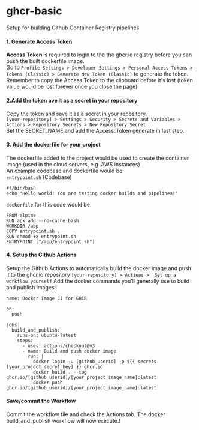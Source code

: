 # ghcr-basic
Setup for building Github Container Registry pipelines

#### 1. Generate Access Token
<b> Access Token </b> is required to login to the the ghcr.io registry before you can push the built dockerfile image.<br/>
Go to `Profile Settings > Developer Settings > Personal Access Tokens > Tokens (Classic) > Generate New Token (Classic)` to generate the token. <br/>
Remember to copy the Access Token to the clipboard before it's lost (token value would be lost forever once you close the page) </br>

#### 2.Add the token ave it as a secret in your repository
Copy the token and save it as a secret in your repository. <br/>
`[your-repository] > Settings > Security > Secrets and Variables > Actions > Repository Secrets > New Repository Secret`  </br>
Set the SECRET_NAME and add the Access_Token generate in last step.<br/>

#### 3. Add the dockerfile for your project
The dockerfile added to the project would be used to create the container image (used in the cloud servers, e.g. AWS instances) </br>
An example codebase and dockerfile would be: </br>
`entrypoint.sh` (Codebase)
```
#!/bin/bash
echo "Hello world! You are testing docker builds and pipelines!"
```
`dockerfile` for this code would be
```
FROM alpine
RUN apk add --no-cache bash
WORKDIR /app
COPY entrypoint.sh .
RUN chmod +x entrypoint.sh
ENTRYPOINT ["/app/entrypoint.sh"]
```

#### 4. Setup the Github Actions
Setup the Github Actions to automatically build the docker image and push it to the ghcr.io repository
`[your-repository] > Actions >  Set up a workflow yourself`
Add the docker commands you'll generally use to build and publish images: 
```
name: Docker Image CI for GHCR

on:
  push

jobs:
  build_and_publish:
    runs-on: ubuntu-latest
    steps:
      - uses: actions/checkout@v3
      - name: Build and push docker image
        run: |
          docker login -u [github_userid] -p ${{ secrets.[your_project_secret_key] }} ghcr.io
          docker build . --tag ghcr.io/[github_userid]/[your_project_image_name]:latest
          docker push ghcr.io/[github_userid]/[your_project_image_name]:latest

```
#### Save/commit the Workflow
Commit the workflow file and check the Actions tab. The docker build_and_publish workflow will now execute.!
